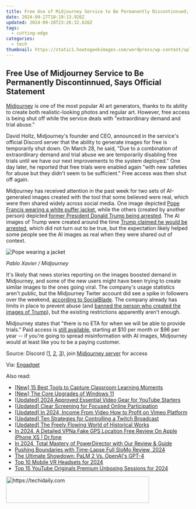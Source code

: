 ```yaml
---
title: Free Use of Midjourney Service to Be Permanently Discontinnued, Says Official Statement
date: 2024-09-27T18:19:13.926Z
updated: 2024-09-28T23:26:32.626Z
tags:
  - cutting-edge
categories:
  - tech
thumbnail: https://static1.howtogeekimages.com/wordpress/wp-content/uploads/2023/03/Robot-painter.jpg
---
```


## Free Use of Midjourney Service to Be Permanently Discontinnued, Says Official Statement

[Midjourney](https://howto.techidaily.com/google-play-services-wont-update-12-fixes-are-here-on-motorola-moto-g73-5g-drfone-by-drfone-fix-android-problems-fix-android-problems/) is one of the most popular AI art generators, thanks to its ability to create both realistic-looking photos and regular art. However, free access is being shut off while the service deals with "extraordinary demand and trial abuse."

 David Holtz, Midjourney's founder and CEO, announced in the service's official Discord server that the ability to generate images for free is temporarily shut down. On March 28, he said, "Due to a combination of extraordinary demand and trial abuse we are temporarily disabling free trials until we have our next improvements to the system deployed." One day later, he reported that free trials were enabled again "with new safeties for abuse but they didn't seem to be sufficient." Free access was then shut off again.

 Midjourney has received attention in the past week for two sets of AI-generated images created with the tool that some believed were real, which were then shared widely across social media. One image depicted [Pope Francis wearing a white puffer jacket](https://www.buzzfeednews.com/article/chrisstokelwalker/pope-puffy-jacket-ai-midjourney-image-creator-interview), while the others (created by another person) depicted [former President Donald Trump being arrested](https://twitter.com/EliotHiggins/status/1637927681734987777). The AI images of Trump were created around the time [Trump claimed he would be arrested](https://www.axios.com/2023/03/18/donald-trump-indictment-protests-new-york), which did not turn out to be true, but the expectation likely helped some people see the AI images as real when they were shared out of context.

![Pope wearing a jacket](https://static1.howtogeekimages.com/wordpress/wp-content/uploads/2023/03/sub-buzz-520-1679939494.jpeg) 

_Pablo Xavier / Midjourney_

 It's likely that news stories reporting on the images boosted demand in Midjourney, and some of the new users might have been trying to create similar images to the ones going viral. The company's usage statistics aren't public, but the Midjourney Twiter account did see a spike in followers over the weekend, [according to SocialBlade](https://socialblade.com/twitter/user/midjourney). The company already has limits in place to prevent abuse (and [banned the person who created the images of Trump](https://www.buzzfeednews.com/article/chrisstokelwalker/midjourney-ai-donald-trump-arrest-images-ban)), but the existing restrictions apparently aren't enough.

 Midjourney states that "there is no ETA for when we will be able to provide trials." Paid access is [still available](https://docs.midjourney.com/docs/plans), starting at $10 per month or $96 per year -- if you're going to spread misinformation with AI images, Midjourney would at least like you to be a paying customer.

 Source: Discord ([1](https://discord.com/channels/662267976984297473/942231458918064148/1090207233113075732), [2](https://discord.com/channels/662267976984297473/942231458918064148/1090529417043918959), [3](https://discord.com/channels/662267976984297473/989981349777637446/1090532947939053658)), join [Midjourney server](https://discord.gg/midjourney) for access

 Via: [Engadget](https://www.engadget.com/midjourney-ends-free-trials-of-its-ai-image-generator-due-to-extraordinary-abuse-153853905.html)

<ins class="adsbygoogle"
     style="display:block"
     data-ad-format="autorelaxed"
     data-ad-client="ca-pub-7571918770474297"
     data-ad-slot="1223367746"></ins>

<ins class="adsbygoogle"
     style="display:block"
     data-ad-client="ca-pub-7571918770474297"
     data-ad-slot="8358498916"
     data-ad-format="auto"
     data-full-width-responsive="true"></ins>

<span class="atpl-alsoreadstyle">Also read:</span>
<div><ul>
<li><a href="https://digital-screen-recording.techidaily.com/new-15-best-tools-to-capture-classroom-learning-moments/"><u>[New] 15 Best Tools to Capture Classroom Learning Moments</u></a></li>
<li><a href="https://some-skills.techidaily.com/new-the-core-upgrades-of-windows-11/"><u>[New] The Core Upgrades of Windows 11</u></a></li>
<li><a href="https://youtube-data.techidaily.com/ed-2024-approved-essential-video-gear-for-youtube-starters/"><u>[Updated] 2024 Approved Essential Video Gear for YouTube Starters</u></a></li>
<li><a href="https://video-capture.techidaily.com/updated-clear-screening-for-focused-online-participation/"><u>[Updated] Clear Screening for Focused Online Participation</u></a></li>
<li><a href="https://vimeo-videos.techidaily.com/updated-in-2024-income-from-video-how-to-profit-on-vimeo-platform/"><u>[Updated] In 2024, Income From Video How to Profit on Vimeo Platform</u></a></li>
<li><a href="https://some-skills.techidaily.com/updated-ten-strategies-for-controlling-a-twitch-broadcast/"><u>[Updated] Ten Strategies for Controlling a Twitch Broadcast</u></a></li>
<li><a href="https://some-skills.techidaily.com/updated-the-freely-flowing-world-of-historical-works/"><u>[Updated] The Freely Flowing World of Historical Works</u></a></li>
<li><a href="https://change-location.techidaily.com/in-2024-a-detailed-vpna-fake-gps-location-free-review-on-apple-iphone-xs-drfone-by-drfone-virtual-ios/"><u>In 2024, A Detailed VPNa Fake GPS Location Free Review On Apple iPhone XS | Dr.fone</u></a></li>
<li><a href="https://some-skills.techidaily.com/in-2024-total-mastery-of-powerdirector-with-our-review-and-guide/"><u>In 2024, Total Mastery of PowerDirector with Our Review & Guide</u></a></li>
<li><a href="https://extra-resources.techidaily.com/pushing-boundaries-with-time-lapse-full-slomo-review-2024/"><u>Pushing Boundaries with Time-Lapse Full SloMo Review, 2024</u></a></li>
<li><a href="https://tech-savvy.techidaily.com/the-ultimate-showdown-palm-2-vs-openais-gpt-4/"><u>The Ultimate Showdown: PaLM 2 Vs. OpenAI's GPT-4</u></a></li>
<li><a href="https://some-skills.techidaily.com/top-10-mobile-vr-headsets-for-2024/"><u>Top 10 Mobile VR Headsets for 2024</u></a></li>
<li><a href="https://some-skills.techidaily.com/top-15-youtube-originals-premium-unboxing-sessions-for-2024/"><u>Top 15 YouTube Originals Premium Unboxing Sessions for 2024</u></a></li>
</ul></div>

<!-- affiliate ads begin -->
<a href="https://aligracehair.sjv.io/c/5597632/2135373/19272" target="_top" id="2135373">
  <img src="//a.impactradius-go.com/display-ad/19272-2135373" border="0" alt="https://techidaily.com" width="392" height="72"/>
</a>
<img height="0" width="0" src="https://aligracehair.sjv.io/i/5597632/2135373/19272" style="position:absolute;visibility:hidden;" border="0" />
<!-- affiliate ads end -->


